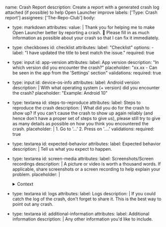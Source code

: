 name: Crash Report
description: Create a report with a generated crash log attached (if possible) to help Open Launcher improve
labels: ['Type: Crash report']
assignees: ['The-Repo-Club']
body:
  - type: markdown
    attributes:
      value: |
        Thank you for helping me to make Open Launcher better by reporting a crash. :hugs:
        Please fill in as much information as possible about your crash so that I can fix it immediately.

  - type: checkboxes
    id: checklist
    attributes:
      label: "Checklist"
      options:
        - label: "I have updated the title to best match the issue."
          required: true

  - type: input
    id: app-version
    attributes:
     label: App version
     description: "In which version did you encounter the crash?"
     placeholder: "xx.xx - Can be seen in the app from the 'Settings' section"
    validations:
      required: true

  - type: input
    id: device-os-info
    attributes:
     label: Android version
     description: |
      With what operating system (+ version) did you encounter the crash?
     placeholder: "Example: Android 10"

  - type: textarea
    id: steps-to-reproduce
    attributes:
      label: Steps to reproduce the crash
      description: |
        What did you do for the crash to show up?
        If you can't cause the crash to show up again reliably (and hence don't have a proper set of steps to give us), please still try to give as many details as possible on how you think you encountered the crash.
      placeholder: |
        1. Go to '...'
        2. Press on '....'
    validations:
      required: true

  - type: textarea
    id: expected-behavior
    attributes:
      label: Expected behavior
      description: |
        Tell us what you expect to happen.

  - type: textarea
    id: screen-media
    attributes:
      label: Screenshots/Screen recordings
      description: |
        A picture or video is worth a thousand words.
        If applicable, share screenshots or a screen recording to help explain your problem.
      placeholder: |
        <details>
          <summary>Context</summary>

          screenshots go in here

        </details>

  - type: textarea
    id: logs
    attributes:
      label: Logs
      description: |
        If you could catch the log of the crash, don't forget to share it. This is the best way to point out any crash.

  - type: textarea
    id: additional-information
    attributes:
      label: Additional information
      description: |
        Any other information you'd like to include.
